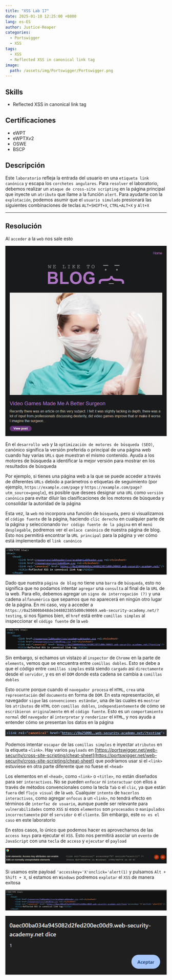 ```yaml
---
title: "XSS Lab 17"
date: 2025-01-10 12:25:00 +0800
lang: es-ES
author: Justice-Reaper
categories:
  - Portswigger
  - XSS
tags:
  - XSS
  - Reflected XSS in canonical link tag
image:
  path: /assets/img/Portswigger/Portswigger.png
---
```


## Skills

- Reflected XSS in canonical link tag

## Certificaciones

- eWPT
- eWPTXv2
- OSWE
- BSCP
  
## Descripción

Este `laboratorio` refleja la entrada del usuario en una `etiqueta link canónica` y escapa los `corchetes angulares`. Para `resolver` el laboratorio, debemos realizar un `ataque de cross-site scripting` en la página principal que inyecte un `atributo` que llame a la función `alert`. Para ayudarte con la `explotación`, podemos asumir que el `usuario simulado` presionará las siguientes combinaciones de teclas `ALT+SHIFT+X`, `CTRL+ALT+X` y `Alt+X`

---

## Resolución

Al `acceder` a la `web` nos sale esto

![](/assets/img/XSS-Lab-17/image_1.png)

En el `desarrollo web` y la `optimización de motores de búsqueda (SEO)`, canónico significa la versión preferida o principal de una página web cuando hay varias `URLs` que muestran el mismo contenido. Ayuda a los motores de búsqueda a identificar la mejor versión para mostrar en los resultados de búsqueda

Por ejemplo, si tienes una página web a la que se puede acceder a través de diferentes `URLs` debido a parámetros o etiquetas de seguimiento (por ejemplo, `https://example.com/page` y `https://example.com/page?utm_source=google`), es posible que desees designar una `URL` como `versión canónica` para evitar diluir las clasificaciones de los motores de búsqueda y consolidar la autoridad de la página

Esta vez, la `web` no incorpora una función de `búsqueda`, pero si visualizamos el `código fuente` de la página, haciendo `clic derecho` en cualquier parte de la página y seleccionando `Ver código fuente de la página` en el `menú desplegable`, podremos ver el `enlace canónico` de nuestra página de blog. Esto nos permitirá encontrar la `URL principal` para la página y ver cómo está implementado el `link canónico`

![](/assets/img/XSS-Lab-17/image_2.png)

Dado que nuestra `página de blog` no tiene una `barra` de `búsqueda`, esto no significa que no podamos intentar `agregar` una `consulta` al final de la `URL` de la web. Para ello, debemos agregar un `signo de interrogación (?)` y una cadena `alfanumérica` que sepamos que no aparecerá en ningún otro lugar de la página. En mi caso, voy a acceder a `https://0a25000b048de3448023855d00c90069.web-security-academy.net/?testing`, si nos fijamos bien, el `href` está entre `comillas simples` al inspeccionar el `código fuente` de la `web`

![](/assets/img/XSS-Lab-17/image_3.png)

Sin embargo, si echamos un vistazo al `inspector` de `Chrome` en la parte de `elements`, vemos que se encuentra entre `comillas dobles`. Esto se debe a que el código entre `comillas simples` está siendo `cargado` así `directamente` desde el `servidor`, y es en el `DOM` donde esta cadena se cambia a `comillas dobles`

Esto ocurre porque cuando el `navegador procesa` el `HTML`, `crea` una `representación` del `documento` en forma de `DOM`. En esta representación, el navegador `sigue` las `convenciones estándar`, una de las cuales es `mostrar` los `atributos` de `HTML` con `comillas dobles`, `independientemente` de cómo se `escribieron originalmente` en el `código fuente`. Esto es un `comportamiento normal` del `navegador` al `interpretar` y `renderizar` el `HTML`, y nos ayuda a entender cómo se presentan los datos en la página

![](/assets/img/XSS-Lab-17/image_4.png)

Podemos intentar `escapar` de las `comillas simples` e inyectar `atributos` en la etiqueta `<link>`. Hay varios `payloads` en [https://portswigger.net/web-security/cross-site-scripting/cheat-sheet](https://portswigger.net/web-security/cross-site-scripting/cheat-sheet) que podríamos usar si el `<link>` estuviese en otra parte diferente que no fuese el `<head>`

Los elementos en el `<head>`, como `<link>` o `<title>`, no están diseñados para ser `interactivos`. No se pueden `enfocar` ni `interactuar` con ellos a través de métodos convencionales como la tecla `Tab` o el `clic`, ya que están `fuera` del `flujo visual` de la `web`. Cualquier `intento` de `hacerlos interactivos`, como agregar `onfocus` a un `<link>`, no tendrá efecto en términos de `interfaz de usuario`, aunque puede ser relevante para `vulnerabilidades` como `XSS` si esos `elementos` son `procesados` o `manipulados incorrectamente` por el `servidor` o el `cliente`. Sin embargo, este `no es el caso` en este laboratorio

En estos casos, lo único que podemos hacer es aprovecharnos de las `access keys` para ejecutar el `XSS`. Esto nos permitirá asociar un `evento` de `JavaScript` con una `tecla` de `acceso` y `ejecutar` el `payload`

![](/assets/img/XSS-Lab-17/image_5.png)

Si usamos este payload `'accesskey='X'onclick='alert(1)` y pulsamos `Alt + Shift + X`, si estamos en `Windows` podremos `explotar` el `XSS` de manera exitosa

![](/assets/img/XSS-Lab-17/image_6.png)

![](/assets/img/XSS-Lab-17/image_7.png)
